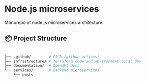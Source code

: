 # Node.js microservices

Monorepo of node.js microservices architecture.

## 📦 Project Structure

```sh
.
├── .github/        # CICD (github actions)
├── infrastructure/ # Terraform code and environment local dev
├── documentation/  # OpenAPI docs
└── services/       # Backend microservices
    └── posts
```
